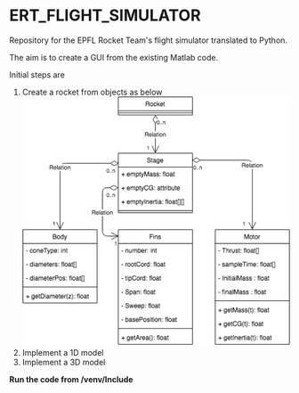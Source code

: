 # ERT_FLIGHT_SIMULATOR

Repository for the EPFL Rocket Team's flight simulator translated to Python.

The aim is to create a GUI from the existing Matlab code.

Initial steps are
1. Create a rocket from objects as below
![alt text](Objects/Support/SimERT_Python_Rocket.png)
2. Implement a 1D model
3. Implement a 3D model

**Run the code from /venv/Include**